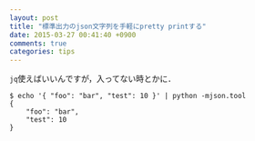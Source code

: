 ```yaml
---
layout: post
title: "標準出力のjson文字列を手軽にpretty printする"
date: 2015-03-27 00:41:40 +0900
comments: true
categories: tips
---
```


`jq`使えばいいんですが，入ってない時とかに．

    $ echo '{ "foo": "bar", "test": 10 }' | python -mjson.tool
    {
        "foo": "bar",
        "test": 10
    }
